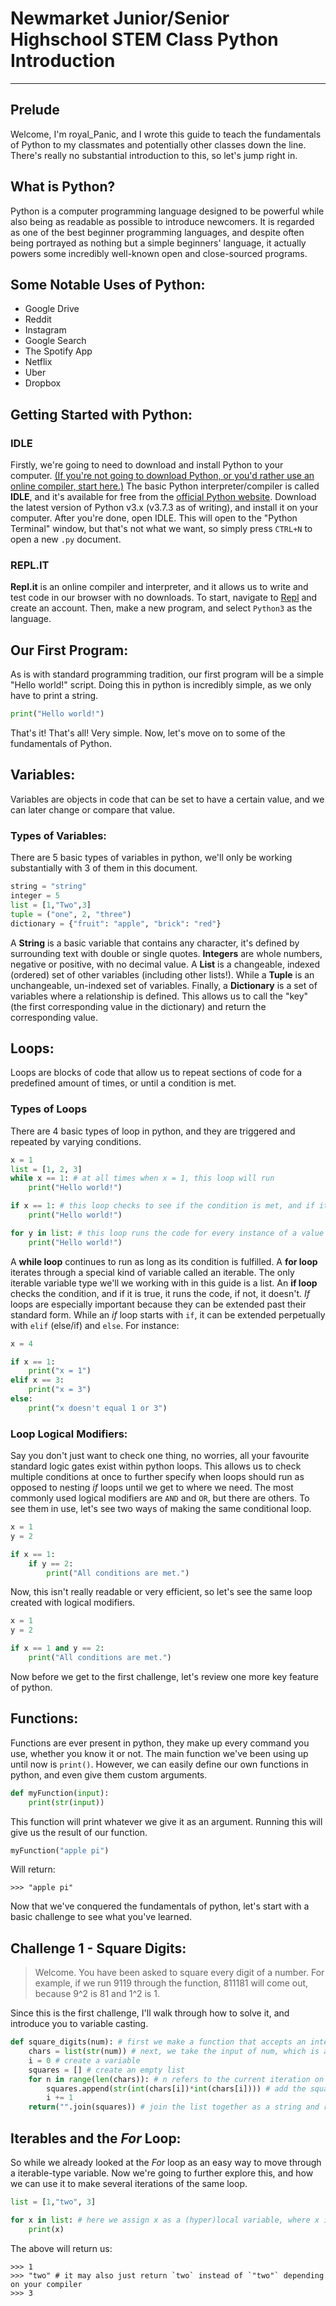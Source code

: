 # Newmarket Junior/Senior Highschool STEM Class Python Introduction
---
## Prelude
Welcome, I'm royal_Panic, and I wrote this guide to teach the fundamentals of Python to my classmates and potentially other classes down the line. There's really no substantial introduction to this, so let's jump right in.

## What is Python?
Python is a computer programming language designed to be powerful while also being as readable as possible to introduce newcomers. It is regarded as one of the best beginner programming languages, and despite often being portrayed as nothing but a simple beginners' language, it actually powers some incredibly well-known open and close-sourced programs.

## Some Notable Uses of Python:
* Google Drive
* Reddit
* Instagram
* Google Search
* The Spotify App
* Netflix
* Uber
* Dropbox

## Getting Started with Python:
### IDLE
Firstly, we're going to need to download and install Python to your computer. [(If you're not going to download Python, or you'd rather use an online compiler, start here.)](#replit) The basic Python interpreter/compiler is called **IDLE**, and it's available for free from the [official Python website](https://www.python.org/downloads/). Download the latest version of Python v3.x (v3.7.3 as of writing), and install it on your computer. After you're done, open IDLE. This will open to the "Python Terminal" window, but that's not what we want, so simply press `CTRL+N` to open a new `.py` document.

### REPL.IT
**Repl.it** is an online compiler and interpreter, and it allows us to write and test code in our browser with no downloads. To start, navigate to [Repl](https://repl.it/) and create an account. Then, make a new program, and select `Python3` as the language.

## Our First Program:
As is with standard programming tradition, our first program will be a simple "Hello world!" script. Doing this in python is incredibly simple, as we only have to print a string.

```python
print("Hello world!")
```
That's it! That's all! Very simple. Now, let's move on to some of the fundamentals of Python.

## Variables:
Variables are objects in code that can be set to have a certain value, and we can later change or compare that value.

### Types of Variables:
There are 5 basic types of variables in python, we'll only be working substantially with 3 of them in this document.

```python
string = "string"
integer = 5
list = [1,"Two",3]
tuple = ("one", 2, "three")
dictionary = {"fruit": "apple", "brick": "red"}
```
A **String** is a basic variable that contains any character, it's defined by surrounding text with double or single quotes. **Integers** are whole numbers, negative or positive, with no decimal value. A **List** is a changeable, indexed (ordered) set of other variables (including other lists!). While a **Tuple** is an unchangeable, un-indexed set of variables. Finally, a **Dictionary** is a set of variables where a relationship is defined. This allows us to call the "key" (the first corresponding value in the dictionary) and return the corresponding value.

## Loops:
Loops are blocks of code that allow us to repeat sections of code for a predefined amount of times, or until a condition is met.

### Types of Loops
There are 4 basic types of loop in python, and they are triggered and repeated by varying conditions.

```python
x = 1
list = [1, 2, 3]
while x == 1: # at all times when x = 1, this loop will run
    print("Hello world!")

if x == 1: # this loop checks to see if the condition is met, and if it is, it runs
    print("Hello world!")

for y in list: # this loop runs the code for every instance of a value in an iterable
    print("Hello world!")
```

A **while loop** continues to run as long as its condition is fulfilled. A **for loop** iterates through a special kind of variable called an iterable. The only iterable variable type we'll we working with in this guide is a list. An **if loop** checks the condition, and if it is true, it runs the code, if not, it doesn't. *If* loops are especially important because they can be extended past their standard form. While an *if* loop starts with `if`, it can be extended perpetually with `elif` (else/if) and `else`. For instance:

```python
x = 4

if x == 1:
    print("x = 1")
elif x == 3:
    print("x = 3")
else:
    print("x doesn't equal 1 or 3")
```

### Loop Logical Modifiers:
Say you don't just want to check one thing, no worries, all your favourite standard logic gates exist within python loops. This allows us to check multiple conditions at once to further specify when loops should run as opposed to nesting *if* loops until we get to where we need. The most commonly used logical modifiers are `AND` and `OR`, but there are others. To see them in use, let's see two ways of making the same conditional loop.

```python
x = 1
y = 2

if x == 1:
    if y == 2:
        print("All conditions are met.")
```

Now, this isn't really readable or very efficient, so let's see the same loop created with logical modifiers.

```python
x = 1
y = 2

if x == 1 and y == 2:
    print("All conditions are met.")
```

Now before we get to the first challenge, let's review one more key feature of python.

## Functions:
Functions are ever present in python, they make up every command you use, whether you know it or not. The main function we've been using up until now is `print()`. However, we can easily define our own functions in python, and even give them custom arguments.

```python
def myFunction(input):
    print(str(input))
```

This function will print whatever we give it as an argument. Running this will give us the result of our function.

```python
myFunction("apple pi")
```

Will return:

```
>>> "apple pi"
```

Now that we've conquered the fundamentals of python, let's start with a basic challenge to see what you've learned.

## Challenge 1 - Square Digits:
>Welcome. You have been asked to square every digit of a number. For example, if we run 9119 through the function, 811181 will come out, because 9^2 is 81 and 1^2 is 1.

Since this is the first challenge, I'll walk through how to solve it, and introduce you to variable casting.

```python
def square_digits(num): # first we make a function that accepts an integer as a input
    chars = list(str(num)) # next, we take the input of num, which is a integer, and we cast it (change it) to a string with str(). we then cast it again to a list, which will generate a list of the characters in the string
    i = 0 # create a variable
    squares = [] # create an empty list
    for n in range(len(chars)): # n refers to the current iteration on the list. it repeats that for the length of the chars list
        squares.append(str(int(chars[i])*int(chars[i]))) # add the square of the number to the empty list
        i += 1
    return("".join(squares)) # join the list together as a string and return it as the result of the function
```

## Iterables and the *For* Loop:
So while we already looked at the *For* loop as an easy way to move through a iterable-type variable. Now we're going to further explore this, and how we can use it to make several iterations of the same loop.

```python
list = [1,"two", 3]

for x in list: # here we assign x as a (hyper)local variable, where x is defined as the current iteration of the list, which we move through in the loop
    print(x)
```

The above will return us:

```
>>> 1
>>> "two" # it may also just return `two` instead of `"two"` depending on your compiler
>>> 3
```
